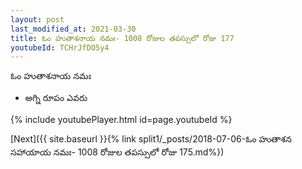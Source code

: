 ```yaml
---
layout: post
last_modified_at: 2021-03-30
title: ఓం హుతాశనాయ నమః- 1008 రోజుల తపస్సులో రోజు 177
youtubeId: TCHrJfDO5y4
---
```

 
 
 ఓం హుతాశనాయ నమః  
 
 -  అగ్ని రూపం ఎవరు 
 
  
 
  
 
 
 
 
 
 


{% include youtubePlayer.html id=page.youtubeId %}
 
[Next]({{ site.baseurl }}{% link  split1/_posts/2018-07-06-ఓం హుతాశన సహాయాయ నమః- 1008 రోజుల తపస్సులో రోజు 175.md%})
 
